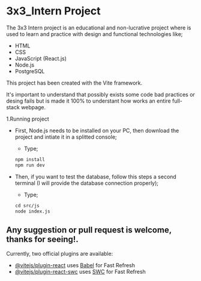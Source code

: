 # 3x3_Intern Project
The 3x3 Intern project is an educational and non-lucrative project where is used to learn and practice with design and functional technologies like;
 - HTML
 - CSS
 - JavaScript (React.js)
 - Node.js
 - PostgreSQL

This project has been created with the Vite framework.

 It's important to understand that possibly exists some code bad practices or desing fails but is made it 100% to understant how works an entire full-stack webpage.


1.Running project
- First, Node.js needs to be installed  on your PC, then download the project and intiate it in a splitted console;
  - Type;
  ```html
  npm install
  npm run dev
  ```
  
- Then, if you want to test the database, follow this steps a second terminal (I will provide the database connection properly);
  - Type;
  ```html
  cd src/js
  node index.js
  ```
  
Any suggestion or pull request is welcome, thanks for seeing!.
-----------------------------------------------------------------------------

Currently, two official plugins are available:
- [@vitejs/plugin-react](https://github.com/vitejs/vite-plugin-react/blob/main/packages/plugin-react/README.md) uses [Babel](https://babeljs.io/) for Fast Refresh
- [@vitejs/plugin-react-swc](https://github.com/vitejs/vite-plugin-react-swc) uses [SWC](https://swc.rs/) for Fast Refresh
